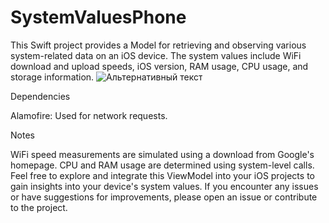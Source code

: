# SystemValuesPhone
This Swift project provides a Model for retrieving and observing various system-related data on an iOS device. The system values include WiFi download and upload speeds, iOS version, RAM usage, CPU usage, and storage information.
![Альтернативный текст](SystemValuesPhone/Preview.png)


Dependencies

Alamofire: Used for network requests.

Notes

WiFi speed measurements are simulated using a download from Google's homepage.
CPU and RAM usage are determined using system-level calls.
Feel free to explore and integrate this ViewModel into your iOS projects to gain insights into your device's system values. If you encounter any issues or have suggestions for improvements, please open an issue or contribute to the project.
